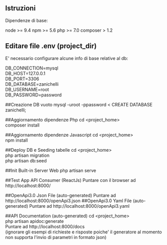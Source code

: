 ## Istruzioni

Dipendenze di base:

node >= 9.4
npm >= 5.6
php >= 7.0
composer > 1.2


## Editare file .env (project_dir)
E' necessario configurare alcune info di base relative al db:

DB_CONNECTION=mysql\
DB_HOST=127.0.0.1\
DB_PORT=3306\
DB_DATABASE=zanichelli\
DB_USERNAME=root\
DB_PASSWORD=password

##Creazione DB vuoto
mysql -uroot -ppassword < CREATE DATABASE zanichelli;

##Aggiornamento dipendenze Php
cd <project_home>\
composer install

##Aggiornamento dipendenze Javascript
cd <project_home>\
npm install

##Deploy DB e Seeding tabelle
cd <project_home>\
php artisan migration\
php artisan db:seed


##Init Built-in Server Web
php artisan serve

##Test App API Consumer (ReactJs) 
Puntare con il browser ad http://localhost:8000/

##OpenApi3.0 Json File (auto-generated) 
Puntare ad http://localhost:8000/openApi3.json
##OpenApi3.0 Yaml File (auto-generated) 
Puntare ad http://localhost:8000/openApi3.yaml

##API Documentation (auto-generated)
cd <project_home>\
php artisan apidoc:generate\
Puntare ad http://localhost:8000/docs\
(ignorare gli esempi di richieste e risposte poiche' il generatore al momento non supporta l'invio di parametri in formato json)